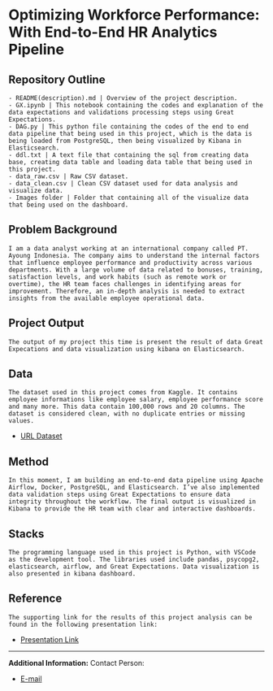 # Optimizing Workforce Performance: With End-to-End HR Analytics Pipeline

## Repository Outline
```
- README(description).md | Overview of the project description.
- GX.ipynb | This notebook containing the codes and explanation of the data expectations and validations processing steps using Great Expectations.
- DAG.py | This python file containing the codes of the end to end data pipeline that being used in this project, which is the data is being loaded from PostgreSQL, then being visualized by Kibana in Elasticsearch.
- ddl.txt | A text file that containing the sql from creating data base, creating data table and loading data table that being used in this project.
- data_raw.csv | Raw CSV dataset.
- data_clean.csv | Clean CSV dataset used for data analysis and visualize data.
- Images folder | Folder that containing all of the visualize data that being used on the dashboard.
```

## Problem Background
`I am a data analyst working at an international company called PT. Ayoung Indonesia. The company aims to understand the internal factors that influence employee performance and productivity across various departments. With a large volume of data related to bonuses, training, satisfaction levels, and work habits (such as remote work or overtime), the HR team faces challenges in identifying areas for improvement. Therefore, an in-depth analysis is needed to extract insights from the available employee operational data.`

## Project Output
`The output of my project this time is present the result of data Great Expecations and data visualization using kibana on Elasticsearch.`

## Data
`The dataset used in this project comes from Kaggle. It contains employee informations like employee salary, employee performance score and many more. This data contain 100,000 rows and 20 columns. The dataset is considered clean, with no duplicate entries or missing values.`
- [URL Dataset](https://www.kaggle.com/datasets/mexwell/employee-performance-and-productivity-data)

## Method
`In this moment, I am building an end-to-end data pipeline using Apache Airflow, Docker, PostgreSQL, and Elasticsearch. I’ve also implemented data validation steps using Great Expectations to ensure data integrity throughout the workflow. The final output is visualized in Kibana to provide the HR team with clear and interactive dashboards.`

## Stacks
`The programming language used in this project is Python, with VSCode as the development tool. The libraries used include pandas, psycopg2, elasticsearch, airflow, and Great Expectations. Data visualization is also presented in kibana dashboard.`

## Reference
`The supporting link for the results of this project analysis can be found in the following presentation link:`
- [Presentation Link](https://www.canva.com/design/DAGse7cQJgc/r2NPH6bN9tA5sfi5i0x6rQ/edit?utm_content=DAGse7cQJgc&utm_campaign=designshare&utm_medium=link2&utm_source=sharebutton)

---

**Additional Information:**
Contact Person:
- [E-mail](yonathan.anggraiwan.work@gmail.com)
